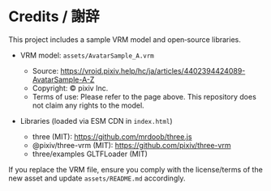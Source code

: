 # Credits / 謝辞

This project includes a sample VRM model and open‑source libraries.

- VRM model: `assets/AvatarSample_A.vrm`
  - Source: https://vroid.pixiv.help/hc/ja/articles/4402394424089-AvatarSample-A-Z
  - Copyright: © pixiv Inc.
  - Terms of use: Please refer to the page above. This repository does not claim any rights to the model.

- Libraries (loaded via ESM CDN in `index.html`)
  - three (MIT): https://github.com/mrdoob/three.js
  - @pixiv/three-vrm (MIT): https://github.com/pixiv/three-vrm
  - three/examples GLTFLoader (MIT)

If you replace the VRM file, ensure you comply with the license/terms of the new asset and update `assets/README.md` accordingly.
